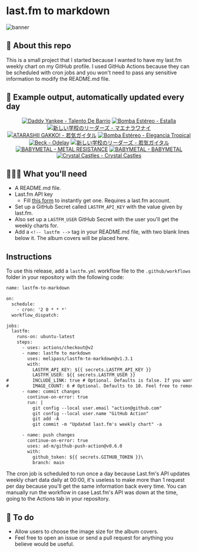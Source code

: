 # last.fm to markdown

![banner](banner.png)

## 🤖 About this repo
This is a small project that I started because I wanted to have my last.fm weekly chart on my GitHub profile. I used GitHub Actions because they can be scheduled with cron jobs and you won't need to pass any sensitive information to modify the README.md file.

## 🎵 Example output, automatically updated every day
<!-- lastfm -->
<p align="center"><a href="https://www.last.fm/music/Daddy+Yankee/Talento+De+Barrio"><img src="https://lastfm.freetls.fastly.net/i/u/64s/5f0b9a7890508ac26e61a27490ae5c84.jpg" title="Daddy Yankee - Talento De Barrio"></a> <a href="https://www.last.fm/music/Bomba+Est%C3%A9reo/Estalla"><img src="https://lastfm.freetls.fastly.net/i/u/64s/812da854762f46aeb1f91d6c8f826395.jpg" title="Bomba Estéreo - Estalla"></a> <a href="https://www.last.fm/music/%E6%96%B0%E3%81%97%E3%81%84%E5%AD%A6%E6%A0%A1%E3%81%AE%E3%83%AA%E3%83%BC%E3%83%80%E3%83%BC%E3%82%BA/%E3%83%9E%E3%82%A8%E3%83%8A%E3%83%A9%E3%83%AF%E3%83%8A%E3%82%A4"><img src="https://lastfm.freetls.fastly.net/i/u/64s/b9c2bc28d8d6d8226039a73008a848f1.jpg" title="新しい学校のリーダーズ - マエナラワナイ"></a> <a href="https://www.last.fm/music/ATARASHII+GAKKO!/%E8%8B%A5%E6%B0%97%E3%82%AC%E3%82%A4%E3%82%BF%E3%83%AB"><img src="https://lastfm.freetls.fastly.net/i/u/64s/82c08a2acd477c97ade4581653b6e4a1.jpg" title="ATARASHII GAKKO! - 若気ガイタル"></a> <a href="https://www.last.fm/music/Bomba+Est%C3%A9reo/Elegancia+Tropical"><img src="https://lastfm.freetls.fastly.net/i/u/64s/9246a532c32448e9987f0d0db536a1b4.jpg" title="Bomba Estéreo - Elegancia Tropical"></a> <a href="https://www.last.fm/music/Beck/Odelay"><img src="https://lastfm.freetls.fastly.net/i/u/64s/8381e54db1d4b669bb6baedc68180503.jpg" title="Beck - Odelay"></a> <a href="https://www.last.fm/music/%E6%96%B0%E3%81%97%E3%81%84%E5%AD%A6%E6%A0%A1%E3%81%AE%E3%83%AA%E3%83%BC%E3%83%80%E3%83%BC%E3%82%BA/%E8%8B%A5%E6%B0%97%E3%82%AC%E3%82%A4%E3%82%BF%E3%83%AB"><img src="https://lastfm.freetls.fastly.net/i/u/64s/b12d7304b51c6012f955b0a25e88e2c3.jpg" title="新しい学校のリーダーズ - 若気ガイタル"></a> <a href="https://www.last.fm/music/BABYMETAL/METAL+RESISTANCE"><img src="https://lastfm.freetls.fastly.net/i/u/64s/42ae0f5a57257113176059500e55ddce.jpg" title="BABYMETAL - METAL RESISTANCE"></a> <a href="https://www.last.fm/music/BABYMETAL/BABYMETAL"><img src="https://lastfm.freetls.fastly.net/i/u/64s/70045af203785b0b4c21c7ea1f63b10c.jpg" title="BABYMETAL - BABYMETAL"></a> <a href="https://www.last.fm/music/Crystal+Castles/Crystal+Castles"><img src="https://lastfm.freetls.fastly.net/i/u/64s/7096b4c2d2d9cc84bd3d919c552ca47d.jpg" title="Crystal Castles - Crystal Castles"></a> </p>

          
## 👩🏽‍💻 What you'll need
* A README.md file.
* Last.fm API key
  * Fill [this form](https://www.last.fm/api/account/create) to instantly get one. Requires a last.fm account.
* Set up a GitHub Secret called ```LASTFM_API_KEY``` with the value given by last.fm.
* Also set up a ```LASTFM_USER``` GitHub Secret with the user you'll get the weekly charts for.
* Add a ```<!-- lastfm -->``` tag in your README.md file, with two blank lines below it. The album covers will be placed here.

## Instructions
To use this release, add a ```lastfm.yml``` workflow file to the ```.github/workflows``` folder in your repository with the following code:
```diff
name: lastfm-to-markdown

on:
  schedule:
    - cron: '2 0 * * *'
  workflow_dispatch:

jobs:
  lastfm:
    runs-on: ubuntu-latest
    steps:
      - uses: actions/checkout@v2
      - name: lastfm to markdown
        uses: melipass/lastfm-to-markdown@v1.3.1
        with:
          LASTFM_API_KEY: ${{ secrets.LASTFM_API_KEY }}
          LASTFM_USER: ${{ secrets.LASTFM_USER }}
#         INCLUDE_LINK: true # Optional. Defaults is false. If you want to include the link to the album page, set this to true.
#         IMAGE_COUNT: 6 # Optional. Defaults to 10. Feel free to remove this line if you want.
      - name: commit changes
        continue-on-error: true
        run: |
          git config --local user.email "action@github.com"
          git config --local user.name "GitHub Action"
          git add -A
          git commit -m "Updated last.fm's weekly chart" -a

      - name: push changes
        continue-on-error: true
        uses: ad-m/github-push-action@v0.6.0
        with:
          github_token: ${{ secrets.GITHUB_TOKEN }}\
          branch: main
```
The cron job is scheduled to run once a day because Last.fm's API updates weekly chart data daily at 00:00, it's useless to make more than 1 request per day because you'll get the same information back every time. You can manually run the workflow in case Last.fm's API was down at the time, going to the Actions tab in your repository.

## 🚧 To do
* Allow users to choose the image size for the album covers.
* Feel free to open an issue or send a pull request for anything you believe would be useful.
